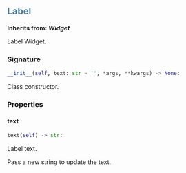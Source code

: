 

## <h2 style="color: #4d7c99;">Label</h2>


**Inherits from: _Widget_**

Label Widget.


### Signature

```python
__init__(self, text: str = '', *args, **kwargs) -> None:
```

Class constructor.


### Properties


#### text

```python
text(self) -> str:
```

Label text.
  
  Pass a new string to update the text.
  
